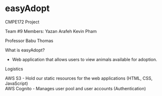 # easyAdopt

CMPE172 Project

Team #9 Members:
Yazan Arafeh
Kevin Pham

Professor Babu Thomas

What is easyAdopt?
  - Web application that allows users to view animals available for adoption.
  
  
  
  
  Logistics
  
   AWS S3 - Hold our static resources for the web applications (HTML, CSS, JavaScript) <br>
   AWS Cognito - Manages user pool and user accounts (Authentication)
   

